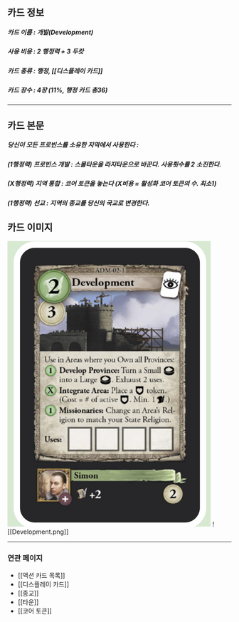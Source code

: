 ## 카드 정보
##### 카드 이름 : 개발(Development)
##### 사용 비용 : 2 행정력 + 3 두캇
##### 카드 종류 : 행정,  [[디스플레이 카드]] 
##### 카드 장수 : 4장 (11%, 행정 카드 총36)
---
## 카드 본문
##### 당신이 모든 프로빈스를 **소유**한 지역에서 사용한다 : 
##### (1행정력) 프로빈스 개발 : 스몰타운을 라지타운으로 바꾼다.  사용횟수를 2 소진한다.
##### (X행정력)  지역 통합 : 코어 토큰을 놓는다 (X비용 = 활성화 코어 토큰의 수. 최소1)
##### (1행정력) 선교 : 지역의 종교를 당신의 국교로 변경한다.


## 카드 이미지
<img src="\Assets\Development.png"/>
![[Development.png]]

--- 

### 연관 페이지
- [[액션 카드 목록]]
- [[디스플레이 카드]]
- [[종교]]
- [[타운]]
- [[코어 토큰]]
